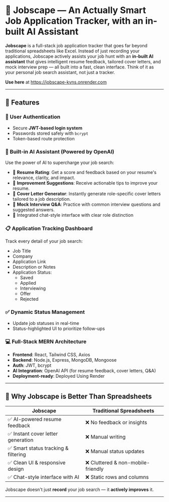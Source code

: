 # 💼 Jobscape — An Actually Smart Job Application Tracker, with an in-built AI Assistant

**Jobscape** is a full-stack job application tracker that goes far beyond traditional spreadsheets like Excel. Instead of just recording your applications, Jobscape actively assists your job hunt with an **in-built AI assistant** that gives intelligent resume feedback, tailored cover letters, and mock interview prep — all built into a fast, clean interface. Think of it as your personal job search assistant, not just a tracker.

**Use here** at https://jobscape-kvns.onrender.com

---

## 🚀 Features

### 🔐 User Authentication
- Secure **JWT-based login system**
- Passwords stored safely with `bcrypt`
- Token-based route protection

### 🧠 Built-in AI Assistant (Powered by OpenAI)
Use the power of AI to supercharge your job search:
- 📄 **Resume Rating**: Get a score and feedback based on your resume's relevance, clarity, and impact.
- 📝 **Improvement Suggestions**: Receive actionable tips to improve your resume.
- 📨 **Cover Letter Generator**: Instantly generate role-specific cover letters tailored to a job description.
- 🎤 **Mock Interview Q&A**: Practice with common interview questions and suggested answers.
- 💬 Integrated chat-style interface with clear role distinction

### 📋 Application Tracking Dashboard
Track every detail of your job search:
- Job Title
- Company
- Application Link
- Description or Notes
- Application Status:
  - Saved
  - Applied
  - Interviewing
  - Offer
  - Rejected

### ✅ Dynamic Status Management
- Update job statuses in real-time
- Status-highlighted UI to prioritize follow-ups

### 💻 Full-Stack MERN Architecture
- **Frontend**: React, Tailwind CSS, Axios
- **Backend**: Node.js, Express, MongoDB, Mongoose
- **Auth**: JWT, bcrypt
- **AI Integration**: OpenAI API (for resume feedback, cover letters, Q&A)
- **Deployment-ready**: Deployed Using Render

---

## 🌟 Why Jobscape is Better Than Spreadsheets

| Jobscape | Traditional Spreadsheets |
|----------|--------------------------|
| ✅ AI-powered resume feedback | ❌ No feedback or insights |
| ✅ Instant cover letter generation | ❌ Manual writing |
| ✅ Smart status tracking & filtering | ❌ Manual status updates |
| ✅ Clean UI & responsive design | ❌ Cluttered & non-mobile-friendly |
| ✅ Chat-style interface with AI | ❌ Static rows and columns |

Jobscape doesn't just **record** your job search — it **actively improves** it.

---

